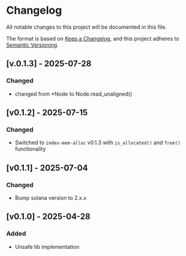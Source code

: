 # Changelog

All notable changes to this project will be documented in this file.

The format is based on [Keep a Changelog](https://keepachangelog.com/en/1.1.0/),
and this project adheres to [Semantic Versioning](https://semver.org/spec/v2.0.0.html).

## [v.0.1.3] - 2025-07-28
### Changed

- changed from *Node to Node.read_unaligned()


## [v0.1.2] - 2025-07-15

### Changed

- Switched to `index-mem-alloc` v0.1.3 with `is_allocated()` and `free()` functionality

## [v0.1.1] - 2025-07-04

### Changed

- Bump solana version to 2.x.x

## [v0.1.0] - 2025-04-28

### Added

- Unsafe lib implementation

